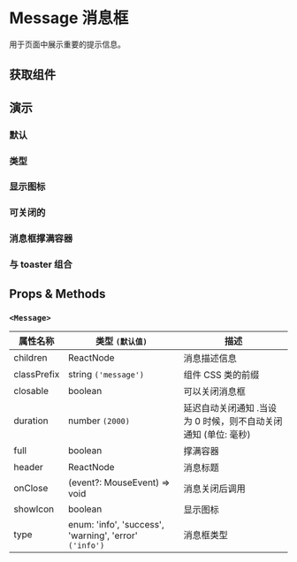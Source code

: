 # Message 消息框

用于页面中展示重要的提示信息。

## 获取组件

<!--{include:(components/message/fragments/import.md)}-->

## 演示

### 默认

<!--{include:`basic.md`}-->

### 类型

<!--{include:`types.md`}-->

### 显示图标

<!--{include:`icons.md`}-->

### 可关闭的

<!--{include:`close.md`}-->

### 消息框撑满容器

<!--{include:`full.md`}-->

### 与 toaster 组合

<!--{include:`with-toaster.md`}-->

## Props & Methods

### `<Message>`

| 属性名称    | 类型 `(默认值)`                                        | 描述                                                           |
| ----------- | ------------------------------------------------------ | -------------------------------------------------------------- |
| children    | ReactNode                                              | 消息描述信息                                                   |
| classPrefix | string `('message')`                                   | 组件 CSS 类的前缀                                              |
| closable    | boolean                                                | 可以关闭消息框                                                 |
| duration    | number `(2000)`                                        | 延迟自动关闭通知 .当设为 0 时候，则不自动关闭通知 (单位: 毫秒) |
| full        | boolean                                                | 撑满容器                                                       |
| header      | ReactNode                                              | 消息标题                                                       |
| onClose     | (event?: MouseEvent) => void                           | 消息关闭后调用                                                 |
| showIcon    | boolean                                                | 显示图标                                                       |
| type        | enum: 'info', 'success', 'warning', 'error' `('info')` | 消息框类型                                                     |

<!--{include:(components/notification/zh-CN/toaster.md)}-->
